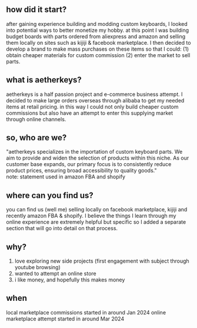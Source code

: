 ## how did it start?

after gaining experience building and modding custom keyboards, I looked into potential ways to better monetize my hobby. at this point I was building budget boards with parts ordered from aliexpress and amazon and selling them locally on sites such as kijiji & facebook marketplace. I then decided to develop a brand to make mass purchases on these items so that I could: 
(1) obtain cheaper materials for custom commission (2) enter the market to sell parts.

## what is aetherkeys?

aetherkeys is a half passion project and e-commerce business attempt. I decided to make large orders overseas through alibaba to get my needed items at 
retail pricing. in this way I could not only build cheaper custom commissions but also have an attempt to enter this supplying market through online channels.

## so, who are we?

"aetherkeys specializes in the importation of custom keyboard parts. We aim to provide and widen the selection of products within this niche. As our customer base expands, our primary focus is to consistently reduce product prices, ensuring broad accessibility to quality goods."   
note: statement used in amazon FBA and shopify 

## where can you find us?

you can find us (well me) selling locally on facebook marketplace, kijiji and recently amazon FBA & shopify. I believe the things I learn through my online  experience are extremely helpful but specific so I added a separate section that will go into detail on that process. 

## why?
1. love exploring new side projects (first engagement with subject through youtube browsing)
2. wanted to attempt an online store
3. i like money, and hopefully this makes money

## when
local marketplace commissions started in around Jan 2024
online marketplace attempt started in around Mar 2024

